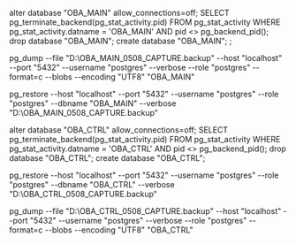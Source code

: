 alter database "OBA_MAIN" allow_connections=off;
SELECT pg_terminate_backend(pg_stat_activity.pid) FROM pg_stat_activity WHERE pg_stat_activity.datname = 'OBA_MAIN' AND pid <> pg_backend_pid();
drop database "OBA_MAIN";
create database "OBA_MAIN";
;

pg_dump --file "D:\\OBA_MAIN_0508_CAPTURE.backup" --host "localhost" --port "5432" --username "postgres" --verbose --role "postgres" --format=c --blobs --encoding "UTF8" "OBA_MAIN"

pg_restore --host "localhost" --port "5432" --username "postgres" --role "postgres" --dbname "OBA_MAIN" --verbose "D:\\OBA_MAIN_0508_CAPTURE.backup"

alter database "OBA_CTRL" allow_connections=off;
SELECT pg_terminate_backend(pg_stat_activity.pid) FROM pg_stat_activity WHERE pg_stat_activity.datname = 'OBA_CTRL' AND pid <> pg_backend_pid();
drop database "OBA_CTRL";
create database "OBA_CTRL";

pg_restore --host "localhost" --port "5432" --username "postgres" --role "postgres" --dbname "OBA_CTRL" --verbose "D:\\OBA_CTRL_0508_CAPTURE.backup"

pg_dump --file "D:\\OBA_CTRL_0508_CAPTURE.backup" --host "localhost" --port "5432" --username "postgres" --verbose --role "postgres" --format=c --blobs --encoding "UTF8" "OBA_CTRL"